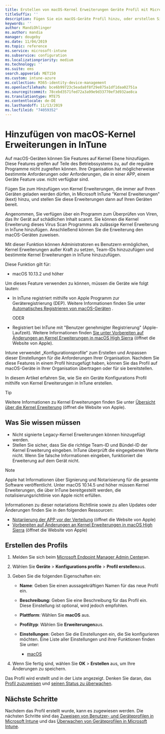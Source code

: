 ```yaml
---
title: Erstellen von macOS-Kernel Erweiterungen Geräte Profil mit Microsoft InTune-Azure | Microsoft-Dokumentation
titleSuffix: ''
description: Fügen Sie ein macOS-Geräte Profil hinzu, oder erstellen Sie es, und konfigurieren Sie dann die Kernel Erweiterungen, um die außer Kraft Setzung von Benutzern, das Hinzufügen von Team Bezeichnern und ein Bündel Microsoft InTune und
keywords: ''
author: MandiOhlinger
ms.author: mandia
manager: dougeby
ms.date: 11/04/2019
ms.topic: reference
ms.service: microsoft-intune
ms.subservice: configuration
ms.localizationpriority: medium
ms.technology: ''
ms.suite: ems
search.appverid: MET150
ms.custom: intune-azure
ms.collection: M365-identity-device-management
ms.openlocfilehash: bce6b99723c5eada8f8f29e875a1df1daa02751a
ms.sourcegitcommit: 78cebd3571fed72a3a99e9d33770ef3d932ae8ca
ms.translationtype: MTE75
ms.contentlocale: de-DE
ms.lasthandoff: 11/13/2019
ms.locfileid: "74059352"
---
```

# <a name="add-macos-kernel-extensions-in-intune"></a>Hinzufügen von macOS-Kernel Erweiterungen in InTune

Auf macOS-Geräten können Sie Features auf Kernel Ebene hinzufügen. Diese Features greifen auf Teile des Betriebssystems zu, auf die reguläre Programme nicht zugreifen können. Ihre Organisation hat möglicherweise bestimmte Anforderungen oder Anforderungen, die in einer APP, einem Geräte Feature usw. nicht verfügbar sind. 

Fügen Sie zum Hinzufügen von Kernel Erweiterungen, die immer auf Ihren Geräten geladen werden dürfen, in Microsoft InTune "Kernel Erweiterungen" (kext) hinzu, und stellen Sie diese Erweiterungen dann auf Ihren Geräten bereit.

Angenommen, Sie verfügen über ein Programm zum Überprüfen von Viren, das Ihr Gerät auf schädlichen Inhalt scannt. Sie können die Kernel Erweiterung dieses Virus Scan Programms als zulässige Kernel Erweiterung in InTune hinzufügen. Anschließend können Sie die Erweiterung den macOS-Geräten zuweisen.

Mit dieser Funktion können Administratoren es Benutzern ermöglichen, Kernel Erweiterungen außer Kraft zu setzen, Team-IDs hinzuzufügen und bestimmte Kernel Erweiterungen in InTune hinzuzufügen.

Diese Funktion gilt für:

- macOS 10.13.2 und höher

Um dieses Feature verwenden zu können, müssen die Geräte wie folgt lauten:

- In InTune registriert mithilfe von Apple Programm zur Geräteregistrierung (DEP). Weitere Informationen finden Sie unter [Automatisches Registrieren von macOS-Geräten](../enrollment/device-enrollment-program-enroll-macos.md) .

  ODER

- Registriert bei InTune mit "Benutzer genehmigter Registrierung" (Apple-Laufzeit). Weitere Informationen finden [Sie unter Vorbereiten auf Änderungen an Kernel Erweiterungen in macOS High Sierra](https://support.apple.com/en-us/HT208019) (öffnet die Website von Apple).

Intune verwendet „Konfigurationsprofile“ zum Erstellen und Anpassen dieser Einstellungen für die Anforderungen Ihrer Organisation. Nachdem Sie diese Features in einem Profil hinzugefügt haben, können Sie das Profil auf macOS-Geräte in Ihrer Organisation übertragen oder für sie bereitstellen.

In diesem Artikel erfahren Sie, wie Sie ein Geräte Konfigurations Profil mithilfe von Kernel Erweiterungen in InTune erstellen.

> [!TIP]
> Weitere Informationen zu Kernel Erweiterungen finden Sie unter [Übersicht über die Kernel Erweiterung](https://developer.apple.com/library/archive/documentation/Darwin/Conceptual/KernelProgramming/Extend/Extend.html) (öffnet die Website von Apple).

## <a name="what-you-need-to-know"></a>Was Sie wissen müssen

- Nicht signierte Legacy-Kernel Erweiterungen können hinzugefügt werden.
- Stellen Sie sicher, dass Sie die richtige Team-ID und Bündel-ID der Kernel Erweiterung eingeben. InTune überprüft die eingegebenen Werte nicht. Wenn Sie falsche Informationen eingeben, funktioniert die Erweiterung auf dem Gerät nicht.

> [!NOTE]
> Apple hat Informationen über Signierung und Notarisierung für die gesamte Software veröffentlicht. Unter macOS 10.14.5 und höher müssen Kernel Erweiterungen, die über InTune bereitgestellt werden, die notalisierungsrichtlinie von Apple nicht erfüllen.
>
> Informationen zu dieser notariations Richtlinie sowie zu allen Updates oder Änderungen finden Sie in den folgenden Ressourcen:
>
> - [Notariierung der APP vor der Verteilung](https://developer.apple.com/documentation/security/notarizing_your_app_before_distribution) (öffnet die Website von Apple) 
> - [Vorbereiten auf Änderungen an Kernel Erweiterungen in macOS High Sierra](https://support.apple.com/en-us/HT208019) (öffnet die Website von Apple)

## <a name="create-the-profile"></a>Erstellen des Profils

1. Melden Sie sich beim [Microsoft Endpoint Manager Admin Center](https://go.microsoft.com/fwlink/?linkid=2109431)an.
2. Wählen Sie **Geräte** > **Konfigurations profile** > **Profil erstellen**aus.
3. Geben Sie die folgenden Eigenschaften ein:

    - **Name**: Geben Sie einen aussagekräftigen Namen für das neue Profil ein.
    - **Beschreibung:** Geben Sie eine Beschreibung für das Profil ein. Diese Einstellung ist optional, wird jedoch empfohlen.
    - **Plattform**: Wählen Sie **macOS** aus.
    - **Profiltyp**: Wählen Sie **Erweiterungen**aus.
    - **Einstellungen**: Geben Sie die Einstellungen ein, die Sie konfigurieren möchten. Eine Liste aller Einstellungen und ihrer Funktionen finden Sie unter:

        - [macOS](kernel-extensions-settings-macos.md)

4. Wenn Sie fertig sind, wählen Sie **OK** > **Erstellen** aus, um Ihre Änderungen zu speichern.

Das Profil wird erstellt und in der Liste angezeigt. Denken Sie daran, das [Profil zuzuweisen](../device-profile-assign.md) und [seinen Status zu überwachen](../device-profile-monitor.md).

## <a name="next-steps"></a>Nächste Schritte

Nachdem das Profil erstellt wurde, kann es zugewiesen werden. Die nächsten Schritte sind das [Zuweisen von Benutzer- und Geräteprofilen in Microsoft Intune](../device-profile-assign.md) und das [Überwachen von Geräteprofilen in Microsoft Intune](../device-profile-monitor.md).
